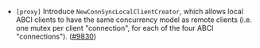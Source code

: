 - `[proxy]` Introduce `NewConnSyncLocalClientCreator`, which allows local ABCI
  clients to have the same concurrency model as remote clients (i.e. one mutex
  per client "connection", for each of the four ABCI "connections").
  ([\#9830](https://github.com/tendermint/tendermint/pull/9830))
